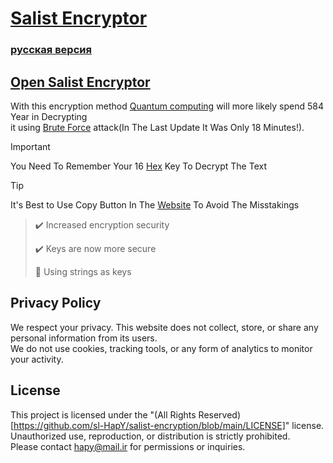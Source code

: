 # [**Salist Encryptor**](https://sl-hapy.github.io/salist-encryption/)

### [русская версия](Russki.md)

## [Open Salist Encryptor](https://sl-hapy.github.io/salist-encryption/)

With this encryption method [Quantum computing](https://en.wikipedia.org/wiki/Quantum_computing) will more likely spend 584 Year in Decrypting\
it using [Brute Force](https://en.wikipedia.org/wiki/Brute-force_attack)
attack(In The Last Update It Was Only 18 Minutes!).
> [!IMPORTANT]
> You Need To Remember Your 16 [Hex](https://en.wikipedia.org/wiki/Hexadecimal) Key To Decrypt The Text

> [!TIP]
> It's Best to Use Copy Button In The [Website](https://sl-hapy.github.io/salist-encryption/) To Avoid The Misstakings

> ✔️ Increased encryption security
> 
> ✔️ Keys are now more secure
> 
> 🔴 Using strings as keys

## Privacy Policy
We respect your privacy. This website does not collect, store, or share any personal information from its users.  
We do not use cookies, tracking tools, or any form of analytics to monitor your activity.  

## License
This project is licensed under the "(All Rights Reserved)[https://github.com/sl-HapY/salist-encryption/blob/main/LICENSE]" license.  
Unauthorized use, reproduction, or distribution is strictly prohibited.  
Please contact hapy@mail.ir for permissions or inquiries.
